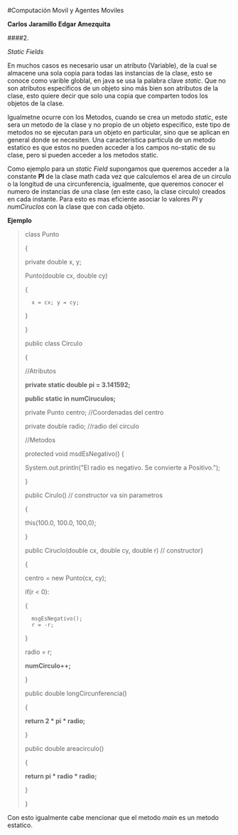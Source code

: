 #Computación Movil y Agentes Moviles

**Carlos Jaramillo**
**Edgar Amezquita**

####2.

*Static Fields*

En muchos casos es necesario usar un atributo (Variable), de la cual se almacene una sola copia para todas las instancias de la clase, esto se conoce como varible globlal, en java se usa la palabra clave *static*. Que no son atributos especificos de un objeto sino más bien son atributos de la clase, esto quiere decir que solo una copia que comparten todos los objetos de la clase.

Igualmetne ocurre con los Metodos, cuando se crea un metodo *static*, este sera un metodo de la clase y no propio de un objeto especifico, este tipo de metodos no se ejecutan para un objeto en particular, sino que se aplican en general donde se necesiten. Una caracteristica particula de un metodo estatico es que estos no pueden acceder a los campos no-static de su clase, pero si pueden acceder a los metodos static.

Como ejemplo para un *static Field* supongamos que queremos acceder a la constante **PI** de la clase math cada vez que calculemos el area de un circulo o la longitud de una circunferencia, igualmente, que queremos conocer el numero de instancias de una clase (en este caso, la clase circulo) creados en cada instante. Para esto es mas eficiente asociar lo valores *PI* y *numCiruclos* con la clase que con cada objeto.

**Ejemplo**

>class Punto
>
>{
>
>	private double x, y;
>
>	Punto(double cx, double cy)
>
>	{
>
>		x = cx; y = cy;
>
>	}
>
>}
>
>public class Circulo
>
>{
>
>	//Atributos
>
>	**private static double pi = 3.141592;**
>
>	**public static in numCiruculos;**
>
>	private Punto centro; //Coordenadas del centro
>
>	private double radio; //radio del circulo
>
>//Metodos
>
>protected void msdEsNegativo()
>{
>
>	System.out.println("El radio es negativo. Se convierte a Positivo.");
>
>}
>
>public Cirulo() // constructor va sin parametros
>
>{
>
>   this(100.0, 100.0, 100,0);
>
>}
>
>public Ciruclo(double cx, double cy, double r) // constructor}
>
>{
>
>	centro = new Punto(cx, cy);
>
>   if(r < 0):
>
>	{
>
>		msgEsNegativo();
>		r = -r;
>
>	}
>
>	radio = r;
>
>	**numCirculo++;**
>
>}
>
>public double longCircunferencia()
>
>{
>
>	__return 2 * pi * radio;__
>
>}
>
>public double areacirculo()
>
>{
>
>	__return pi * radio * radio;__
>
>}
>
>}	
>

Con esto igualmente cabe mencionar que el metodo *main* es un metodo estatico.


